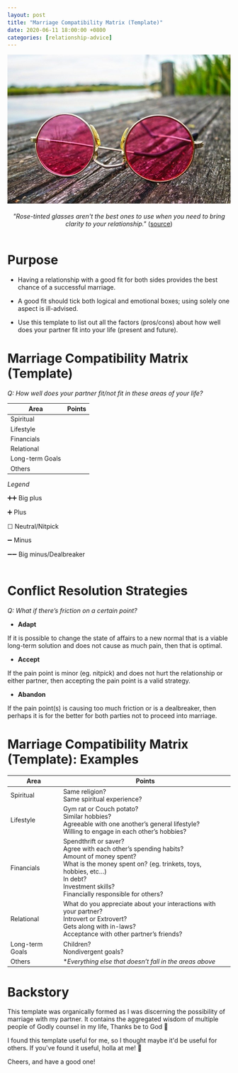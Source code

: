 ```yaml
---
layout: post
title: "Marriage Compatibility Matrix (Template)"
date: 2020-06-11 18:00:00 +0800
categories: [relationship-advice]
---
```


<center>
<img src="/assets/2020-06-11-marriage-compat-matrix-template/glasses-3002608_640.jpg"/>
<br />
<br />
<i>"Rose-tinted glasses aren't the best ones to use when you need to bring clarity to your relationship."</i> (<a href="https://pixabay.com/photos/glasses-pink-glasses-lens-eyesight-3002608/">source</a>)
</center>
<br />

# Purpose

- Having a relationship with a good fit for both sides provides the best chance of a successful marriage.

- A good fit should tick both logical and emotional boxes; using solely one aspect is ill-advised.

- Use this template to list out all the factors (pros/cons) about how well does your partner fit into your life (present and future).

# Marriage Compatibility Matrix (Template)

_Q: How well does your partner fit/not fit in these areas of your life?_

| Area            | Points |
| --------------- | ------ |
| Spiritual       |        |
| Lifestyle       |        |
| Financials      |        |
| Relational      |        |
| Long-term Goals |        |
| Others          |        |

_Legend_

➕➕ Big plus

➕ Plus

☐ Neutral/Nitpick

➖ Minus

➖➖ Big minus/Dealbreaker
<br/>
<br/>

# Conflict Resolution Strategies

_Q: What if there’s friction on a certain point?_

- **Adapt**

If it is possible to change the state of affairs to a new normal that is a viable long-term solution and does not cause as much pain, then that is optimal.

- **Accept**

If the pain point is minor (eg. nitpick) and does not hurt the relationship or either partner, then accepting the pain point is a valid strategy.

- **Abandon**

If the pain point(s) is causing too much friction or is a dealbreaker, then perhaps it is for the better for both parties not to proceed into marriage.

# Marriage Compatibility Matrix (Template): Examples

| Area            | Points                                                                                                                                                                                                                                             |
| --------------- | -------------------------------------------------------------------------------------------------------------------------------------------------------------------------------------------------------------------------------------------------- |
| Spiritual       | Same religion?<br/>Same spiritual experience?                                                                                                                                                                                                      |
| Lifestyle       | Gym rat or Couch potato?<br/>Similar hobbies?<br/>Agreeable with one another’s general lifestyle?<br/>Willing to engage in each other’s hobbies?<br/>                                                                                              |
| Financials      | Spendthrift or saver?<br/>Agree with each other’s spending habits?<br/>Amount of money spent?<br/>What is the money spent on? (eg. trinkets, toys, hobbies, etc…)<br/>In debt?<br/>Investment skills?<br/>Financially responsible for others?<br/> |
| Relational      | What do you appreciate about your interactions with your partner?<br/>Introvert or Extrovert?<br/>Gets along with in-laws?<br/>Acceptance with other partner’s friends?<br/>                                                                       |
| Long-term Goals | Children?<br/>Nondivergent goals?<br/>                                                                                                                                                                                                             |
| Others          | \*_Everything else that doesn’t fall in the areas above_                                                                                                                                                                                           |

# Backstory

This template was organically formed as I was discerning the possibility of marriage with my partner. It contains the aggregated wisdom of multiple people of Godly counsel in my life, Thanks be to God 🙂

I found this template useful for me, so I thought maybe it'd be useful for others. If you've found it useful, holla at me! 📢

Cheers, and have a good one!
